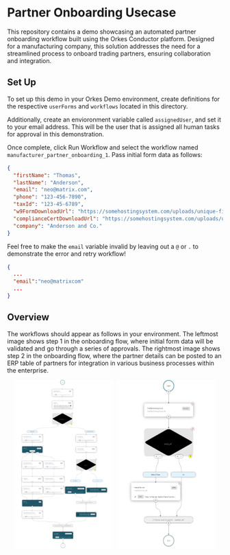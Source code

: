 # Partner Onboarding Usecase

This repository contains a demo showcasing an automated partner onboarding workflow built using the Orkes Conductor platform. Designed for a manufacturing company, this solution addresses the need for a streamlined process to onboard trading partners, ensuring collaboration and integration.

## Set Up

To set up this demo in your Orkes Demo environment, create definitions for the respective `userForms` and `workflows` located in this directory.

Additionally, create an envioronment variable called `assignedUser`, and set it to your email address. This will be the user that is assigned all human tasks for approval in this demonstration.

Once complete, click Run Workflow and select the workflow named `manufacturer_partner_onboarding_1`. Pass initial form data as follows:
```json
{
  "firstName": "Thomas",
  "lastName": "Anderson",
  "email": "neo@matrix.com",
  "phone": "123-456-7890",
  "taxId": "123-45-6789",
  "w9FormDownloadUrl": "https://somehostingsystem.com/uploads/unique-file-id-w9.pdf",
  "complianceCertDownloadUrl": "https://somehostingsystem.com/uploads/unique-file-id-cert.pdf",
  "company": "Anderson and Co."
}
```

Feel free to make the `email` variable invalid by leaving out a `@` or `.` to demonstrate the error and retry workflow!

```json
{
  ...
  "email":"neo@matrixcom"
  ...
}
```

## Overview

The workflows should appear as follows in your environment. The leftmost image shows step 1 in the onboarding flow, where initial form data will be validated and go through a series of approvals. The rightmost image shows step 2 in the onboarding flow, where the partner details can be posted to an ERP table of partners for integration in various business processes within the enterprise.

<div style="display: flex; justify-content: center;">
  <img src="imgBin/manufacturer_partner_onboarding_1.png" alt="wf" style="width: 45%; margin-right: 5px;" />
  <img src="imgBin/manufacturer_partner_onboarding_2.png" alt="wh" style="width: 45%; margin-left: 5px;" />
</div>